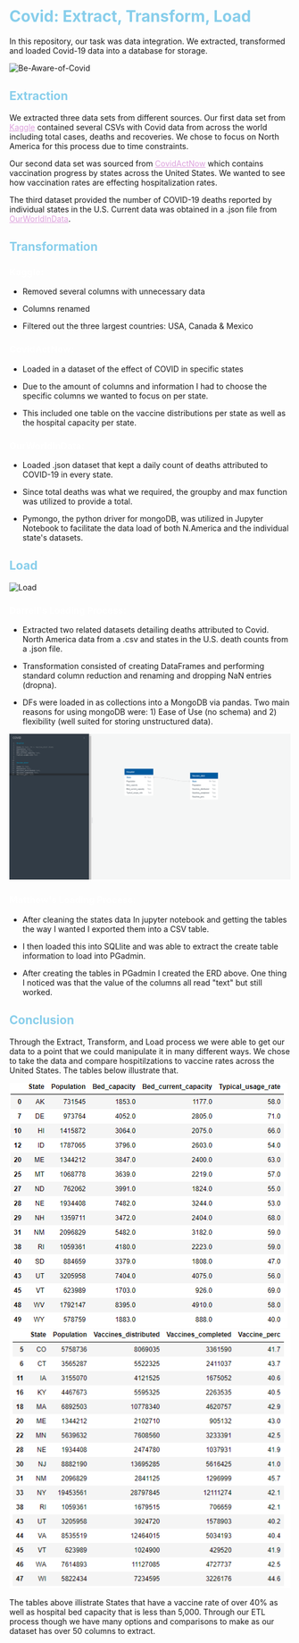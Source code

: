 <h1 style="color:#87CEEB">Covid: Extract, Transform, Load</h1>

In this repository, our task was data integration. We extracted, transformed and loaded Covid-19 data into a database for storage.

![Be-Aware-of-Covid](https://www.thinkglobalhealth.org/sites/default/files/styles/max_2600x2600/public/2020-05/UCSF.HEAL-CoV-Navajo-5.20.20-RTX7CQ87-SIXTEEN-NINE_0.jpg?itok=gUOeogcr)

<h2 style="color:#87CEEB">Extraction</h2>

We extracted three data sets from different sources. Our first data set from <a href="https://www.kaggle.com/iamsouravbanerjee/covid19-dataset-world-and-continent-wise?select=Covid+Data+-+World.csv" target="_blank" style="color:#DDA0DD">Kaggle</a> contained several CSVs with Covid data from across the world including total cases, deaths and recoveries. We chose to focus on North America for this process due to time constraints. 

Our second data set was sourced from <a href="https://covidactnow.org/?s=23261246" target="_blank" style="color:#DDA0DD">CovidActNow</a> which contains vaccination progress by states across the United States. We wanted to see how vaccination rates are effecting hospitalization rates.

The third dataset provided the number of COVID-19 deaths reported by individual states in the U.S. Current data was obtained in a .json file from <a href="https://ourworldindata.org/covid-deaths" target="_blank" style="color:#DDA0DD">OurWorldInData</a>.  


<h2 style="color:#87CEEB">Transformation</h2>

<h3 style="color:#FFFFFF">Kaggle:</h3>

* Removed several columns with unnecessary data

* Columns renamed

* Filtered out the three largest countries: USA, Canada & Mexico

<h3 style="color:#FFFFFF">CovidActNow:</h3>

* Loaded in a dataset of the effect of COVID in specific states

* Due to the amount of columns and information I had to choose the specific columns we wanted to focus on per state. 

* This included one table on the vaccine distributions per state as well as the hospital capacity per state.

<h3 style="color:#FFFFFF">OurWorldInData:</h3>

* Loaded .json dataset that kept a daily count of deaths attributed to COVID-19 in every state. 

* Since total deaths was what we required, the groupby and max function was utilized to provide a total. 

* Pymongo, the python driver for mongoDB, was utilized in Jupyter Notebook to facilitate the data load of both N.America and the individual state's datasets.

<h2 style="color:#87CEEB">Load</h2>

![Load](https://images.unsplash.com/photo-1586108370625-70458e754bfa?ixid=MnwxMjA3fDB8MHxwaG90by1wYWdlfHx8fGVufDB8fHx8&ixlib=rb-1.2.1&auto=format&fit=crop&w=774&q=80)

<h3 style="color:#FFFFFF">Darrell's Loading Process: </h3>

* Extracted two related datasets detailing deaths attributed to Covid. North America data from a .csv and states in the U.S. death counts from a .json file. 

* Transformation consisted of creating DataFrames and performing standard column reduction and renaming and dropping NaN entries (dropna).   

* DFs were loaded in as collections into a MongoDB via pandas. Two main reasons for using mongoDB were: 1) Ease of Use (no schema) and 2) flexibility (well suited for   storing unstructured data). 

![ERD](Visualizations/Capture.PNG)

<h3 style="color:#FFFFFF">Matthew's Loading Process: </h3>

* After cleaning the states data In jupyter notebook and getting the tables the way I wanted I exported them into a CSV table.

* I then loaded this into SQLlite and was able to extract the create table information to load into PGadmin.

* After creating the tables in PGadmin I created the ERD above. One thing I noticed was that the value of the columns all read "text" but still worked.

<h2 style="color:#87CEEB">Conclusion</h2>

Through the Extract, Transform, and Load process we were able to get our data to a point that we could manipulate it in many different ways. We chose to take the data and compare hospitilzations to vaccine rates across the United States. The tables below illustrate that.

![Hospital](Visualizations/Hospital.PNG)
![Vaccine](Visualizations/Vaccine_table.PNG)

The tables above illistrate States that have a vaccine rate of over 40% as well as hospital bed capacity that is less than 5,000. Through our ETL process though we have many options and comparisons to make as our dataset has over 50 columns to extract. 

